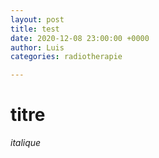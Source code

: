 ```yaml
---
layout: post
title: test
date: 2020-12-08 23:00:00 +0000
author: Luis
categories: radiotherapie

---
```

# titre

_italique_